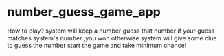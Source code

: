 # number_guess_game_app
How to play?
system will keep a number
guess that number
if your guess matches system's number ,you won
otherwise system will give some clue to guess the number
start the game and take minimum chance!